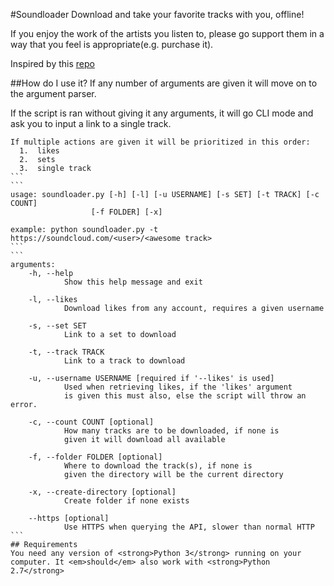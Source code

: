 #Soundloader
Download and take your favorite tracks with you, offline!

If you enjoy the work of the artists you listen to, please go support them in a way that you feel
is appropriate(e.g. purchase it).

Inspired by this <a href="https://github.com/013/Soundcloud-Downloader">repo</a>

##How do I use it?
If any number of arguments are given it will move on to the argument parser.

If the script is ran without giving it any arguments, it will go CLI mode and ask you to input a link to a single track.
````
If multiple actions are given it will be prioritized in this order:
  1.  likes  
  2.  sets  
  3.  single track    
```
```
usage: soundloader.py [-h] [-l] [-u USERNAME] [-s SET] [-t TRACK] [-c COUNT]  
                  [-f FOLDER] [-x]  
                  
example: python soundloader.py -t https://soundcloud.com/<user>/<awesome track>
```
```
arguments:
	-h, --help            
			Show this help message and exit
			
	-l, --likes           
			Download likes from any account, requires a given username
			
	-s, --set SET     
			Link to a set to download
			
	-t, --track TRACK
			Link to a track to download
			
	-u, --username USERNAME [required if '--likes' is used]
			Used when retrieving likes, if the 'likes' argument 
			is given this must also, else the script will throw an error.
			
	-c, --count COUNT [optional]
			How many tracks are to be downloaded, if none is
			given it will download all available
			
	-f, --folder FOLDER [optional]
			Where to download the track(s), if none is 
			given the directory will be the current directory
			
	-x, --create-directory [optional]
			Create folder if none exists
	
	--https [optional]
			Use HTTPS when querying the API, slower than normal HTTP
```
## Requirements
You need any version of <strong>Python 3</strong> running on your computer. It <em>should</em> also work with <strong>Python 2.7</strong>
